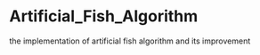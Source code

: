 Artificial_Fish_Algorithm
=========================

the implementation of artificial fish algorithm and its improvement